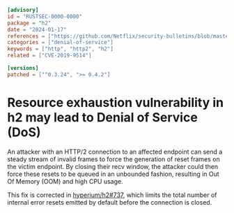 ```toml
[advisory]
id = "RUSTSEC-0000-0000"
package = "h2"
date = "2024-01-17"
references = ["https://github.com/Netflix/security-bulletins/blob/master/advisories/third-party/2019-002.md"]
categories = ["denial-of-service"]
keywords = ["http", "http2", "h2"]
related = ["CVE-2019-9514"]

[versions]
patched = ["^0.3.24", ">= 0.4.2"]
```

# Resource exhaustion vulnerability in h2 may lead to Denial of Service (DoS)

An attacker with an HTTP/2 connection to an affected endpoint can send a steady stream of invalid frames to force the
generation of reset frames on the victim endpoint.
By closing their recv window, the attacker could then force these resets to be queued in an unbounded fashion,
resulting in Out Of Memory (OOM) and high CPU usage.

This fix is corrected in [hyperium/h2#737](https://github.com/hyperium/h2/pull/737), which limits the total number of
internal error resets emitted by default before the connection is closed.
